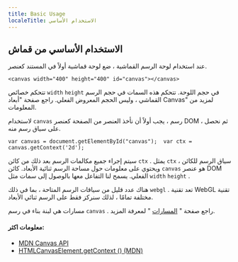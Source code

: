 ```yaml
---
title: Basic Usage
localeTitle: الاستخدام الأساسي
---
```

## الاستخدام الأساسي من قماش

عند استخدام لوحة الرسم القماشية ، ضع لوحة قماشية أولاً في المستند كعنصر.

 `
<canvas width="400" height="400" id="canvas"></canvas> 
` 

تتحكم خصائص `width` `height` في حجم اللوحة. تتحكم هذه السمات في حجم الرسم القماشي ، وليس الحجم المعروض الفعلي. راجع صفحة "أبعاد Canvas" لمزيد من المعلومات.

لاستخدام `canvas` رسم ، يجب أولاً أن نأخذ العنصر من الصفحة كعنصر DOM ، ثم نحصل على سياق رسم منه.

 `var canvas = document.getElementById("canvas"); 
 var ctx = canvas.getContext('2d'); 
` 

سيتم إجراء جميع مكالمات الرسم بعد ذلك من كائن `ctx` . يمثل `ctx` سياق الرسم للكائن ، ويحتوي على معلومات حول مساحة الرسم ثنائية الأبعاد. كائن `canvas` هو عنصر DOM الفعلي. يسمح لنا التفاعل معها بالوصول إلى سمات مثل `width` `height` .

هناك عدد قليل من سياقات الرسم المتاحة ، بما في ذلك `webgl` . تعد تقنية WebGL تقنية مختلفة تمامًا ، لذلك سنركز فقط على الرسم ثنائي الأبعاد.

مسارات هي لبنة بناء في رسم `canvas` . راجع صفحة " [المسارات](/articles/canvas/paths) " لمعرفة المزيد.

#### معلومات اكثر:

*   [MDN Canvas API](https://developer.mozilla.org/en-US/docs/Web/API/Canvas_API)
*   [HTMLCanvasElement.getContext () (MDN)](https://developer.mozilla.org/en-US/docs/Web/API/HTMLCanvasElement/getContext)